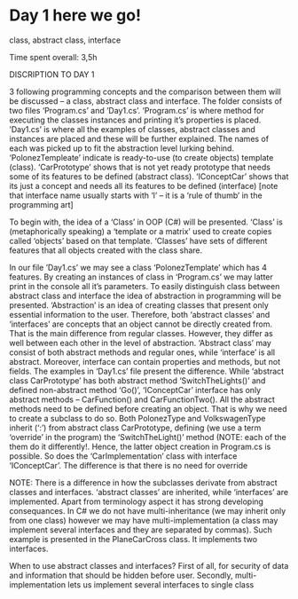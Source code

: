 # Day 1 here we go!
class, abstract class, interface 

Time spent overall: 3,5h

DISCRIPTION TO DAY 1

3 following programming concepts and the comparison between them will be discussed – a class, abstract class and interface. The folder consists of two files ‘Program.cs’ and ’Day1.cs’. ‘Program.cs’ is where method for executing the classes instances and printing it’s properties is placed. ’Day1.cs’ is where all the examples of classes, abstract classes and instances are placed and these will be further explained. The names of each was picked up to fit the abstraction level lurking behind. ‘PolonezTempleate’ indicate is ready-to-use (to create objects) template (class). ‘CarPrototype’ shows that is not yet ready prototype that needs some of its features to be defined (abstract class). ‘IConceptCar’ shows that its just a concept and needs all its features to be defined (interface) [note that interface name usually starts with ‘I’ – it is a ‘rule of thumb’ in the programming art]
 
To begin with, the idea of a ‘Class’ in OOP (C#) will be presented. ‘Class’ is (metaphorically speaking) a ‘template or a matrix’ used to create copies called ‘objects’ based on that template. ‘Classes’ have sets of different features that all objects created with the class share. 


In our file ’Day1.cs’ we may see a class ‘PolonezTemplate’ which has 4 features. By creating an instances of class in ‘Program.cs’ we may latter print in the console all it’s parameters.
To easily distinguish class between abstract class and interface the idea of abstraction in programming will be presented. ‘Abstraction’ is an idea of creating classes that present only essential information to the user. Therefore, both ‘abstract classes’ and ‘interfaces’ are concepts that an object cannot be directly created from. That is the main difference from regular classes. However, they differ as well between each other in the level of abstraction. ‘Abstract class’ may consist of both abstract methods and regular ones, while ‘interface’ is all abstract. Moreover, interface can contain properties and methods, but not fields.
The examples in ‘Day1.cs’ file present the difference. While ‘abstract class CarPrototype’ has both abstract method ‘SwitchTheLights()’ and defined non-abstract method ‘Go()’, ‘IConceptCar’ interface has only abstract methods – CarFunction() and CarFunctionTwo(). All the abstract methods need to be defined before creating an object. That is why we need to create a subclass to do so.
Both PolonezType and VolkswagenType inherit (‘:’) from abstract class CarPrototype, defining (we use a term ‘override’ in the program) the ‘SwitchTheLight()’ method (NOTE: each of the them do it differently!. Hence, the latter object creation in Program.cs is possible. So does the ‘CarImplementation’ class with interface ‘IConceptCar’. The difference is that there is no need for override

NOTE: There is a difference in how the subclasses derivate from abstract classes and interfaces. ‘abstract classes’ are inherited, while ‘interfaces’ are implemented. Apart from terminology aspect it has strong developing consequances. In C# we do not have multi-inheritance (we may inherit only from one class) however we may have multi-implementation (a class may implement several interfaces and they are separated by commas). Such example is presented in the PlaneCarCross class. It implements two interfaces.

When to use abstract classes and interfaces? First of all, for security of data and information that should be hidden before user. Secondly, multi-implementation lets us implement several interfaces to single class


